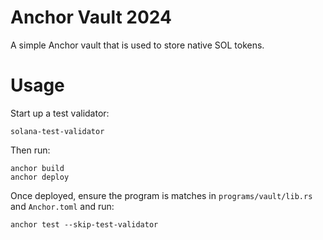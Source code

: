 # Anchor Vault 2024

A simple Anchor vault that is used to store native SOL tokens.

# Usage

Start up a test validator:

```
solana-test-validator
```

Then run:

```
anchor build
anchor deploy
```

Once deployed, ensure the program is matches in `programs/vault/lib.rs` and `Anchor.toml` and run:

```
anchor test --skip-test-validator
```
